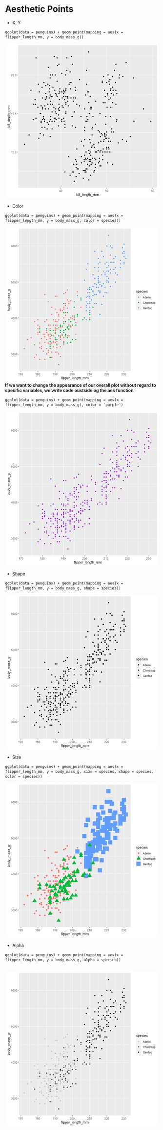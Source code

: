# Aesthetic Points
-  X, Y
```
ggplot(data = penguins) + geom_point(mapping = aes(x = flipper_length_mm, y = body_mass_g))	
```
![billLength Vs billDepth](Graphs/billLength_billDepth.jpeg)
- Color
```
ggplot(data = penguins) + geom_point(mapping = aes(x = flipper_length_mm, y = body_mass_g, color = species))
```
![bodyMass_flipperLength_colorSpecies](Graphs/bodyMass_flipperLength_colorSpecies.jpeg)
**If we want to change the appearance of our overall plot without regard to specific variables, we write code oustside og the aes function**
```
ggplot(data = penguins) + geom_point(mapping = aes(x = flipper_length_mm, y = body_mass_g), color = 'purple')
```
![bodyMass_flipperLength_colorPurpleAll](Graphs/bodyMass_flipperLength_colorPurpleAll.jpeg)
- Shape
```
ggplot(data = penguins) + geom_point(mapping = aes(x = flipper_length_mm, y = body_mass_g, shape = species))

```
![bodyMass_flipperLength_shapeSpecies.jpeg](Graphs/bodyMass_flipperLength_shapeSpecies.jpeg)
- Size
```
ggplot(data = penguins) + geom_point(mapping = aes(x = flipper_length_mm, y = body_mass_g, size = species, shape = species, color = species))

```
![bodyMass_flipperLength_sizeSpecies](Graphs/bodyMass_flipperLength_sizeSpecies.jpeg)
- Alpha
```
ggplot(data = penguins) + geom_point(mapping = aes(x = flipper_length_mm, y = body_mass_g, alpha = species))
 
```
![bodyMass_flipperLength_alphaSpecies.jpeg](Graphs/bodyMass_flipperLength_alphaSpecies.jpeg)





